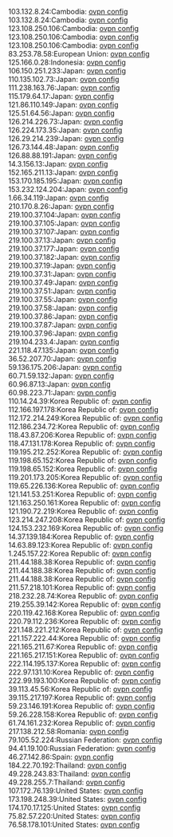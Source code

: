 103.132.8.24:Cambodia: [ovpn config](vpn/103_132_8_24.ovpn)  
103.132.8.24:Cambodia: [ovpn config](vpn/103_132_8_24.ovpn)  
123.108.250.106:Cambodia: [ovpn config](vpn/123_108_250_106.ovpn)  
123.108.250.106:Cambodia: [ovpn config](vpn/123_108_250_106.ovpn)  
123.108.250.106:Cambodia: [ovpn config](vpn/123_108_250_106.ovpn)  
83.253.78.58:European Union: [ovpn config](vpn/83_253_78_58.ovpn)  
125.166.0.28:Indonesia: [ovpn config](vpn/125_166_0_28.ovpn)  
106.150.251.233:Japan: [ovpn config](vpn/106_150_251_233.ovpn)  
110.135.102.73:Japan: [ovpn config](vpn/110_135_102_73.ovpn)  
111.238.163.76:Japan: [ovpn config](vpn/111_238_163_76.ovpn)  
115.179.64.17:Japan: [ovpn config](vpn/115_179_64_17.ovpn)  
121.86.110.149:Japan: [ovpn config](vpn/121_86_110_149.ovpn)  
125.51.64.56:Japan: [ovpn config](vpn/125_51_64_56.ovpn)  
126.214.226.73:Japan: [ovpn config](vpn/126_214_226_73.ovpn)  
126.224.173.35:Japan: [ovpn config](vpn/126_224_173_35.ovpn)  
126.29.214.239:Japan: [ovpn config](vpn/126_29_214_239.ovpn)  
126.73.144.48:Japan: [ovpn config](vpn/126_73_144_48.ovpn)  
126.88.88.191:Japan: [ovpn config](vpn/126_88_88_191.ovpn)  
14.3.156.13:Japan: [ovpn config](vpn/14_3_156_13.ovpn)  
152.165.211.13:Japan: [ovpn config](vpn/152_165_211_13.ovpn)  
153.170.185.195:Japan: [ovpn config](vpn/153_170_185_195.ovpn)  
153.232.124.204:Japan: [ovpn config](vpn/153_232_124_204.ovpn)  
1.66.34.119:Japan: [ovpn config](vpn/1_66_34_119.ovpn)  
210.170.8.26:Japan: [ovpn config](vpn/210_170_8_26.ovpn)  
219.100.37.104:Japan: [ovpn config](vpn/219_100_37_104.ovpn)  
219.100.37.105:Japan: [ovpn config](vpn/219_100_37_105.ovpn)  
219.100.37.107:Japan: [ovpn config](vpn/219_100_37_107.ovpn)  
219.100.37.13:Japan: [ovpn config](vpn/219_100_37_13.ovpn)  
219.100.37.177:Japan: [ovpn config](vpn/219_100_37_177.ovpn)  
219.100.37.182:Japan: [ovpn config](vpn/219_100_37_182.ovpn)  
219.100.37.19:Japan: [ovpn config](vpn/219_100_37_19.ovpn)  
219.100.37.31:Japan: [ovpn config](vpn/219_100_37_31.ovpn)  
219.100.37.49:Japan: [ovpn config](vpn/219_100_37_49.ovpn)  
219.100.37.51:Japan: [ovpn config](vpn/219_100_37_51.ovpn)  
219.100.37.55:Japan: [ovpn config](vpn/219_100_37_55.ovpn)  
219.100.37.58:Japan: [ovpn config](vpn/219_100_37_58.ovpn)  
219.100.37.86:Japan: [ovpn config](vpn/219_100_37_86.ovpn)  
219.100.37.87:Japan: [ovpn config](vpn/219_100_37_87.ovpn)  
219.100.37.96:Japan: [ovpn config](vpn/219_100_37_96.ovpn)  
219.104.233.4:Japan: [ovpn config](vpn/219_104_233_4.ovpn)  
221.118.47.135:Japan: [ovpn config](vpn/221_118_47_135.ovpn)  
36.52.207.70:Japan: [ovpn config](vpn/36_52_207_70.ovpn)  
59.136.175.206:Japan: [ovpn config](vpn/59_136_175_206.ovpn)  
60.71.59.132:Japan: [ovpn config](vpn/60_71_59_132.ovpn)  
60.96.87.13:Japan: [ovpn config](vpn/60_96_87_13.ovpn)  
60.98.223.71:Japan: [ovpn config](vpn/60_98_223_71.ovpn)  
110.14.24.39:Korea Republic of: [ovpn config](vpn/110_14_24_39.ovpn)  
112.166.197.178:Korea Republic of: [ovpn config](vpn/112_166_197_178.ovpn)  
112.172.214.249:Korea Republic of: [ovpn config](vpn/112_172_214_249.ovpn)  
112.186.234.72:Korea Republic of: [ovpn config](vpn/112_186_234_72.ovpn)  
118.43.87.206:Korea Republic of: [ovpn config](vpn/118_43_87_206.ovpn)  
118.47.131.178:Korea Republic of: [ovpn config](vpn/118_47_131_178.ovpn)  
119.195.212.252:Korea Republic of: [ovpn config](vpn/119_195_212_252.ovpn)  
119.198.65.152:Korea Republic of: [ovpn config](vpn/119_198_65_152.ovpn)  
119.198.65.152:Korea Republic of: [ovpn config](vpn/119_198_65_152.ovpn)  
119.201.173.205:Korea Republic of: [ovpn config](vpn/119_201_173_205.ovpn)  
119.65.226.136:Korea Republic of: [ovpn config](vpn/119_65_226_136.ovpn)  
121.141.53.251:Korea Republic of: [ovpn config](vpn/121_141_53_251.ovpn)  
121.163.250.161:Korea Republic of: [ovpn config](vpn/121_163_250_161.ovpn)  
121.190.72.219:Korea Republic of: [ovpn config](vpn/121_190_72_219.ovpn)  
123.214.247.208:Korea Republic of: [ovpn config](vpn/123_214_247_208.ovpn)  
124.153.232.169:Korea Republic of: [ovpn config](vpn/124_153_232_169.ovpn)  
14.37.139.184:Korea Republic of: [ovpn config](vpn/14_37_139_184.ovpn)  
14.63.89.123:Korea Republic of: [ovpn config](vpn/14_63_89_123.ovpn)  
1.245.157.22:Korea Republic of: [ovpn config](vpn/1_245_157_22.ovpn)  
211.44.188.38:Korea Republic of: [ovpn config](vpn/211_44_188_38.ovpn)  
211.44.188.38:Korea Republic of: [ovpn config](vpn/211_44_188_38.ovpn)  
211.44.188.38:Korea Republic of: [ovpn config](vpn/211_44_188_38.ovpn)  
211.57.218.101:Korea Republic of: [ovpn config](vpn/211_57_218_101.ovpn)  
218.232.28.74:Korea Republic of: [ovpn config](vpn/218_232_28_74.ovpn)  
219.255.39.142:Korea Republic of: [ovpn config](vpn/219_255_39_142.ovpn)  
220.119.42.168:Korea Republic of: [ovpn config](vpn/220_119_42_168.ovpn)  
220.79.112.236:Korea Republic of: [ovpn config](vpn/220_79_112_236.ovpn)  
221.148.221.212:Korea Republic of: [ovpn config](vpn/221_148_221_212.ovpn)  
221.157.222.44:Korea Republic of: [ovpn config](vpn/221_157_222_44.ovpn)  
221.165.211.67:Korea Republic of: [ovpn config](vpn/221_165_211_67.ovpn)  
221.165.217.151:Korea Republic of: [ovpn config](vpn/221_165_217_151.ovpn)  
222.114.195.137:Korea Republic of: [ovpn config](vpn/222_114_195_137.ovpn)  
222.97.131.10:Korea Republic of: [ovpn config](vpn/222_97_131_10.ovpn)  
222.99.193.100:Korea Republic of: [ovpn config](vpn/222_99_193_100.ovpn)  
39.113.45.56:Korea Republic of: [ovpn config](vpn/39_113_45_56.ovpn)  
39.115.217.197:Korea Republic of: [ovpn config](vpn/39_115_217_197.ovpn)  
59.23.146.191:Korea Republic of: [ovpn config](vpn/59_23_146_191.ovpn)  
59.26.228.158:Korea Republic of: [ovpn config](vpn/59_26_228_158.ovpn)  
61.74.161.232:Korea Republic of: [ovpn config](vpn/61_74_161_232.ovpn)  
217.138.212.58:Romania: [ovpn config](vpn/217_138_212_58.ovpn)  
79.105.52.224:Russian Federation: [ovpn config](vpn/79_105_52_224.ovpn)  
94.41.19.100:Russian Federation: [ovpn config](vpn/94_41_19_100.ovpn)  
46.27.142.86:Spain: [ovpn config](vpn/46_27_142_86.ovpn)  
184.22.70.192:Thailand: [ovpn config](vpn/184_22_70_192.ovpn)  
49.228.243.83:Thailand: [ovpn config](vpn/49_228_243_83.ovpn)  
49.228.255.7:Thailand: [ovpn config](vpn/49_228_255_7.ovpn)  
107.172.76.139:United States: [ovpn config](vpn/107_172_76_139.ovpn)  
173.198.248.39:United States: [ovpn config](vpn/173_198_248_39.ovpn)  
174.170.17.125:United States: [ovpn config](vpn/174_170_17_125.ovpn)  
75.82.57.220:United States: [ovpn config](vpn/75_82_57_220.ovpn)  
76.58.178.101:United States: [ovpn config](vpn/76_58_178_101.ovpn)  
